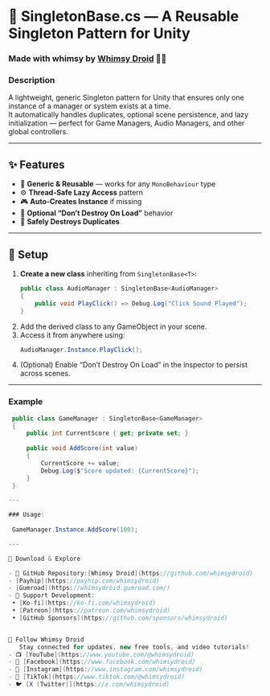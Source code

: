 # 🌈 SingletonBase.cs — A Reusable Singleton Pattern for Unity  
### Made with whimsy by [Whimsy Droid](https://linktr.ee/whimsydroid) 🤖💫  

### Description
A lightweight, generic Singleton pattern for Unity that ensures only one instance of a manager or system exists at a time.  
It automatically handles duplicates, optional scene persistence, and lazy initialization — perfect for Game Managers, Audio Managers, and other global controllers.

---

## ✨ Features
- 🧩 **Generic & Reusable** — works for any `MonoBehaviour` type  
- ⚙️ **Thread-Safe Lazy Access** pattern  
- 🎮 **Auto-Creates Instance** if missing  
- 💾 **Optional “Don’t Destroy On Load”** behavior  
- 🧼 **Safely Destroys Duplicates**  

---

## 🧰 Setup

1. **Create a new class** inheriting from `SingletonBase<T>`:
   ```csharp
   public class AudioManager : SingletonBase<AudioManager>
   {
       public void PlayClick() => Debug.Log("Click Sound Played");
   }
2. Add the derived class to any GameObject in your scene.
3. Access it from anywhere using:
   ```csharp
   AudioManager.Instance.PlayClick();
4. (Optional) Enable “Don’t Destroy On Load” in the inspector to persist across scenes.

---

### Example
   ```csharp
    public class GameManager : SingletonBase<GameManager>
	{
	    public int CurrentScore { get; private set; }
	
	    public void AddScore(int value)
	    {
	        CurrentScore += value;
	        Debug.Log($"Score updated: {CurrentScore}");
	    }
	}

---

### Usage:
	
	GameManager.Instance.AddScore(100);

---

💾 Download & Explore

- 🐙 GitHub Repository:[Whimsy Droid](https://github.com/whimsydroid)
- [Payhip](https://payhip.com/whimsydroid)
- [Gumroad](https://whimsydroid.gumroad.com/)
- 🚀 Support Development:
	• [Ko-fi](https://ko-fi.com/whimsydroid)
  	• [Patreon](https://patreon.com/whimsydroid)
 	• [GitHub Sponsors](https://github.com/sponsors/whimsydroid)


🎥 Follow Whimsy Droid
	  Stay connected for updates, new free tools, and video tutorials!
- 📺 [YouTube](https://www.youtube.com/@whimsydroid)
- 📘 [Facebook](https://www.facebook.com/whimsydroid)
- 📸 [Instagram](https://www.instagram.com/whimsydroid)
- 🎵 [TikTok](https://www.tiktok.com/@whimsydroid)
- 🐦 [X (Twitter)](https://x.com/whimsydroid)

	

